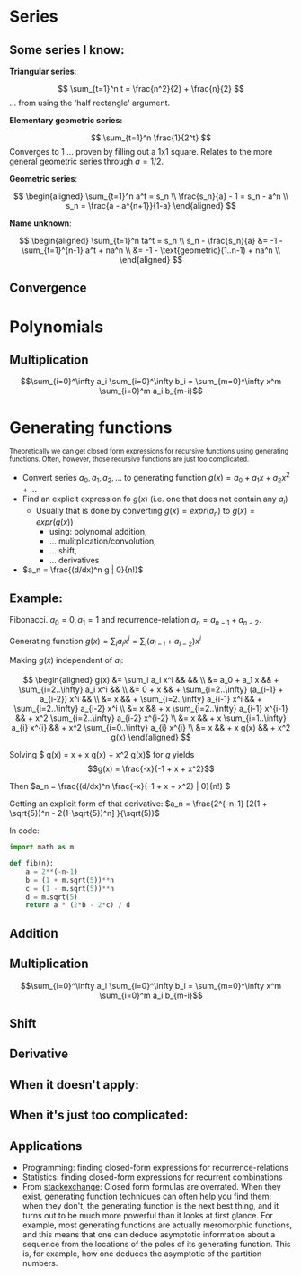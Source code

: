 # Series

## Some series I know:

**Triangular series**:

$$ \sum_{t=1}^n t = \frac{n^2}{2} + \frac{n}{2} $$
... from using the 'half rectangle' argument.

**Elementary geometric series:**

$$ \sum_{t=1}^n \frac{1}{2^t} $$
Converges to $1$ ... proven by filling out a 1x1 square.
Relates to the more general geometric series through $a = 1/2$.

**Geometric series**:

$$ \begin{aligned}
    \sum_{t=1}^n a^t = s_n \\
    \frac{s_n}{a} - 1 = s_n - a^n \\
    s_n = \frac{a - a^{n+1}}{1-a}
\end{aligned} $$

**Name unknown**:

$$ \begin{aligned}
    \sum_{t=1}^n ta^t = s_n \\
    s_n - \frac{s_n}{a} &= -1 - \sum_{t=1}^{n-1} a^t + na^n \\
                        &= -1 - \text{geometric}(1..n-1) + na^n \\
\end{aligned} $$

## Convergence

# Polynomials

## Multiplication

$$\sum_{i=0}^\infty a_i \sum_{i=0}^\infty b_i = \sum_{m=0}^\infty x^m \sum_{i=0}^m a_i b_{m-i}$$


# Generating functions

<small>Theoretically we can get closed form expressions for recursive functions using generating functions.
Often, however, those recursive functions are just too complicated. </small>


- Convert series $a_0, a_1, a_2, ...$ to generating function $g(x) = a_0 + a_1 x + a_2 x^2 + ...$
- Find an explicit expression fo $g(x)$ (i.e. one that does not contain any $a_i$)
    - Usually that is done by converting $g(x) = expr(a_n)$ to $g(x) = expr(g(x))$
        - using: polynomal addition,
        - ... mulitplication/convolution,
        - ... shift,
        - ... derivatives
- $a_n = \frac{(d/dx)^n g | 0}{n!}$

## Example: 

Fibonacci. $a_0 = 0, a_1 = 1$ and recurrence-relation $a_n = a_{n-1} + a_{n-2}$.

Generating function $g(x) = \sum_i a_i x^i = \sum_i (a_{i-i} + a_{i-2})x^i$

Making $g(x)$ independent of $a_i$:

$$
\begin{aligned}
g(x) &= \sum_i a_i x^i  &&                                                 &&                              \\
     &= a_0 + a_1 x     && +   \sum_{i=2..\infty} a_i x^i                  &&                              \\
     &= 0   + x         && +   \sum_{i=2..\infty} (a_{i-1} + a_{i-2}) x^i  &&                               \\
     &= x               && +   \sum_{i=2..\infty} a_{i-1} x^i              && +     \sum_{i=2..\infty} a_{i-2} x^i     \\
     &= x               && + x \sum_{i=2..\infty} a_{i-1} x^{i-1}          && + x^2 \sum_{i=2..\infty} a_{i-2} x^{i-2} \\
     &= x               && + x \sum_{i=1..\infty} a_{i} x^{i}              && + x^2 \sum_{i=0..\infty} a_{i} x^{i}     \\
     &= x               && + x g(x)                                        && + x^2 g(x)
\end{aligned}
$$

Solving $ g(x) = x + x g(x) + x^2 g(x)$ for $g$ yields 
$$g(x) = \frac{-x}{-1 + x + x^2}$$

Then $a_n = \frac{(d/dx)^n \frac{-x}{-1 + x + x^2} | 0}{n!} $

Getting an explicit form of that derivative:
$a_n = \frac{2^{-n-1} [2(1 + \sqrt{5})^n - 2(1-\sqrt{5})^n] }{\sqrt(5)}$

In code: 
```python
import math as m

def fib(n):
    a = 2**(-n-1)
    b = (1 + m.sqrt(5))**n
    c = (1 - m.sqrt(5))**n
    d = m.sqrt(5)
    return a * (2*b - 2*c) / d
```


## Addition

## Multiplication
$$\sum_{i=0}^\infty a_i \sum_{i=0}^\infty b_i = \sum_{m=0}^\infty x^m \sum_{i=0}^m a_i b_{m-i}$$

## Shift

## Derivative

## When it doesn't apply:

## When it's just too complicated:


## Applications

- Programming: finding closed-form expressions for recurrence-relations
- Statistics: finding closed-form expressions for recurrent combinations
- From [stackexchange](https://math.stackexchange.com/questions/25430/why-are-generating-functions-useful): Closed form formulas are overrated. When they exist, generating function techniques can often help you find them; when they don't, the generating function is the next best thing, and it turns out to be much more powerful than it looks at first glance. For example, most generating functions are actually meromorphic functions, and this means that one can deduce asymptotic information about a sequence from the locations of the poles of its generating function. This is, for example, how one deduces the asymptotic of the partition numbers.